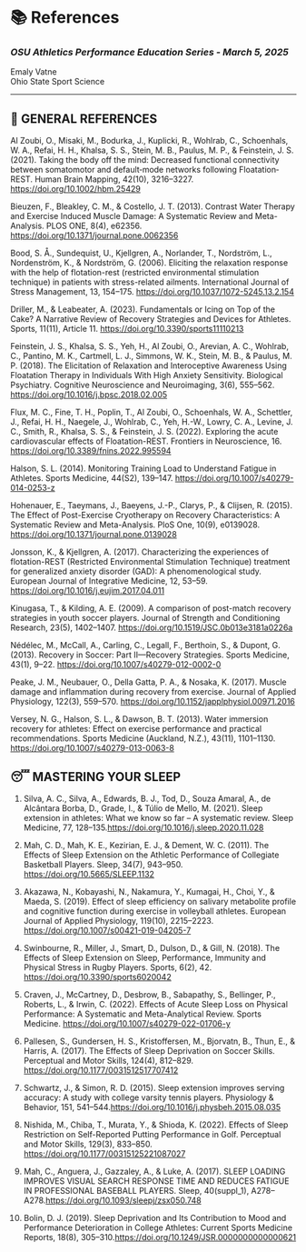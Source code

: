 # 📚 **References**  
### *OSU Athletics Performance Education Series - March 5, 2025*  

Emaly Vatne  
Ohio State Sport Science

---

## 📝 GENERAL REFERENCES  

Al Zoubi, O., Misaki, M., Bodurka, J., Kuplicki, R., Wohlrab, C., Schoenhals, W. A., Refai, H. H., Khalsa, S. S., Stein, M. B., Paulus, M. P., & Feinstein, J. S. (2021). Taking the body off the mind: Decreased functional connectivity between somatomotor and default‐mode networks following Floatation‐REST. Human Brain Mapping, 42(10), 3216–3227. https://doi.org/10.1002/hbm.25429  

Bieuzen, F., Bleakley, C. M., & Costello, J. T. (2013). Contrast Water Therapy and Exercise Induced Muscle Damage: A Systematic Review and Meta-Analysis. PLOS ONE, 8(4), e62356. https://doi.org/10.1371/journal.pone.0062356  

Bood, S. Å., Sundequist, U., Kjellgren, A., Norlander, T., Nordström, L., Nordenström, K., & Nordström, G. (2006). Eliciting the relaxation response with the help of flotation-rest (restricted environmental stimulation technique) in patients with stress-related ailments. International Journal of Stress Management, 13, 154–175. https://doi.org/10.1037/1072-5245.13.2.154  

Driller, M., & Leabeater, A. (2023). Fundamentals or Icing on Top of the Cake? A Narrative Review of Recovery Strategies and Devices for Athletes. Sports, 11(11), Article 11. https://doi.org/10.3390/sports11110213  

Feinstein, J. S., Khalsa, S. S., Yeh, H., Al Zoubi, O., Arevian, A. C., Wohlrab, C., Pantino, M. K., Cartmell, L. J., Simmons, W. K., Stein, M. B., & Paulus, M. P. (2018). The Elicitation of Relaxation and Interoceptive Awareness Using Floatation Therapy in Individuals With High Anxiety Sensitivity. Biological Psychiatry. Cognitive Neuroscience and Neuroimaging, 3(6), 555–562. https://doi.org/10.1016/j.bpsc.2018.02.005  

Flux, M. C., Fine, T. H., Poplin, T., Al Zoubi, O., Schoenhals, W. A., Schettler, J., Refai, H. H., Naegele, J., Wohlrab, C., Yeh, H.-W., Lowry, C. A., Levine, J. C., Smith, R., Khalsa, S. S., & Feinstein, J. S. (2022). Exploring the acute cardiovascular effects of Floatation-REST. Frontiers in Neuroscience, 16. https://doi.org/10.3389/fnins.2022.995594  

Halson, S. L. (2014). Monitoring Training Load to Understand Fatigue in Athletes. Sports Medicine, 44(S2), 139–147. https://doi.org/10.1007/s40279-014-0253-z  

Hohenauer, E., Taeymans, J., Baeyens, J.-P., Clarys, P., & Clijsen, R. (2015). The Effect of Post-Exercise Cryotherapy on Recovery Characteristics: A Systematic Review and Meta-Analysis. PloS One, 10(9), e0139028. https://doi.org/10.1371/journal.pone.0139028  

Jonsson, K., & Kjellgren, A. (2017). Characterizing the experiences of flotation-REST (Restricted Environmental Stimulation Technique) treatment for generalized anxiety disorder (GAD): A phenomenological study. European Journal of Integrative Medicine, 12, 53–59. https://doi.org/10.1016/j.eujim.2017.04.011  

Kinugasa, T., & Kilding, A. E. (2009). A comparison of post-match recovery strategies in youth soccer players. Journal of Strength and Conditioning Research, 23(5), 1402–1407. https://doi.org/10.1519/JSC.0b013e3181a0226a  

Nédélec, M., McCall, A., Carling, C., Legall, F., Berthoin, S., & Dupont, G. (2013). Recovery in Soccer: Part II—Recovery Strategies. Sports Medicine, 43(1), 9–22. https://doi.org/10.1007/s40279-012-0002-0  

Peake, J. M., Neubauer, O., Della Gatta, P. A., & Nosaka, K. (2017). Muscle damage and inflammation during recovery from exercise. Journal of Applied Physiology, 122(3), 559–570. https://doi.org/10.1152/japplphysiol.00971.2016  

Versey, N. G., Halson, S. L., & Dawson, B. T. (2013). Water immersion recovery for athletes: Effect on exercise performance and practical recommendations. Sports Medicine (Auckland, N.Z.), 43(11), 1101–1130. https://doi.org/10.1007/s40279-013-0063-8


## 😴 MASTERING YOUR SLEEP  

1. Silva, A. C., Silva, A., Edwards, B. J., Tod, D., Souza Amaral, A., de Alcântara Borba, D., Grade, I., & Túlio de Mello, M. (2021). Sleep extension in athletes: What we know so far – A systematic review. Sleep Medicine, 77, 128–135.https://doi.org/10.1016/j.sleep.2020.11.028  

2. Mah, C. D., Mah, K. E., Kezirian, E. J., & Dement, W. C. (2011). The Effects of Sleep Extension on the Athletic Performance of Collegiate Basketball Players. Sleep, 34(7), 943–950. https://doi.org/10.5665/SLEEP.1132  

3. Akazawa, N., Kobayashi, N., Nakamura, Y., Kumagai, H., Choi, Y., & Maeda, S. (2019). Effect of sleep efficiency on salivary metabolite profile and cognitive function during exercise in volleyball athletes. European Journal of Applied Physiology, 119(10), 2215–2223. https://doi.org/10.1007/s00421-019-04205-7  

4. Swinbourne, R., Miller, J., Smart, D., Dulson, D., & Gill, N. (2018). The Effects of Sleep Extension on Sleep, Performance, Immunity and Physical Stress in Rugby Players. Sports, 6(2), 42. https://doi.org/10.3390/sports6020042  

5. Craven, J., McCartney, D., Desbrow, B., Sabapathy, S., Bellinger, P., Roberts, L., & Irwin, C. (2022). Effects of Acute Sleep Loss on Physical Performance: A Systematic and Meta-Analytical Review. Sports Medicine. https://doi.org/10.1007/s40279-022-01706-y  

6. Pallesen, S., Gundersen, H. S., Kristoffersen, M., Bjorvatn, B., Thun, E., & Harris, A. (2017). The Effects of Sleep Deprivation on Soccer Skills. Perceptual and Motor Skills, 124(4), 812–829. https://doi.org/10.1177/0031512517707412  

7. Schwartz, J., & Simon, R. D. (2015). Sleep extension improves serving accuracy: A study with college varsity tennis players. Physiology & Behavior, 151, 541–544.https://doi.org/10.1016/j.physbeh.2015.08.035  

8. Nishida, M., Chiba, T., Murata, Y., & Shioda, K. (2022). Effects of Sleep Restriction on Self-Reported Putting Performance in Golf. Perceptual and Motor Skills, 129(3), 833–850. https://doi.org/10.1177/00315125221087027  

9. Mah, C., Anguera, J., Gazzaley, A., & Luke, A. (2017). SLEEP LOADING IMPROVES VISUAL SEARCH RESPONSE TIME AND REDUCES FATIGUE IN PROFESSIONAL BASEBALL PLAYERS. Sleep, 40(suppl_1), A278–A278.https://doi.org/10.1093/sleepj/zsx050.748  

10. Bolin, D. J. (2019). Sleep Deprivation and Its Contribution to Mood and Performance Deterioration in College Athletes: Current Sports Medicine Reports, 18(8), 305–310.https://doi.org/10.1249/JSR.0000000000000621
